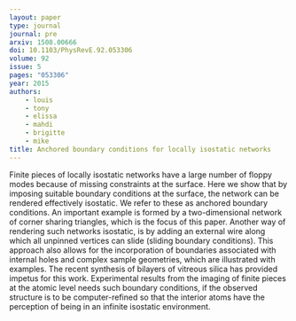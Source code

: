 ```yaml
---
layout: paper
type: journal
journal: pre
arxiv: 1508.00666
doi: 10.1103/PhysRevE.92.053306
volume: 92
issue: 5
pages: "053306"
year: 2015
authors:
    - louis
    - tony
    - elissa
    - mahdi
    - brigitte
    - mike
title: Anchored boundary conditions for locally isostatic networks
---
```


Finite pieces of locally isostatic networks have a large number of floppy modes because of missing constraints at the surface. Here we show that by imposing suitable boundary conditions at the surface, the network can be rendered effectively isostatic. We refer to these as anchored boundary conditions. An important example is formed by a two-dimensional network of corner sharing triangles, which is the focus of this paper. Another way of rendering such networks isostatic, is by adding an external wire along which all unpinned vertices can slide (sliding boundary conditions). This approach also allows for the incorporation of boundaries associated with internal holes and complex sample geometries, which are illustrated with examples. The recent synthesis of bilayers of vitreous silica has provided impetus for this work. Experimental results from the imaging of finite pieces at the atomic level needs such boundary conditions, if the observed structure is to be computer-refined so that the interior atoms have the perception of being in an infinite isostatic environment.
